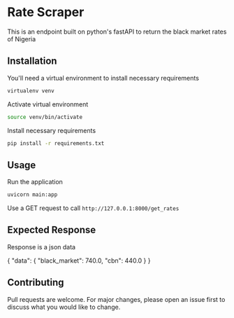 # Rate Scraper

This is an endpoint built on python's fastAPI to return the black market rates of Nigeria

## Installation

You'll need a virtual environment to install necessary requirements

```bash
virtualenv venv
```

Activate virtual environment

```bash
source venv/bin/activate
```

Install necessary requirements

```bash
pip install -r requirements.txt
```

## Usage
Run the application

```bash
uvicorn main:app
```

Use a GET request to call `http://127.0.0.1:8000/get_rates`

## Expected Response

Response is a json data

{
    "data": {
        "black_market": 740.0,
        "cbn": 440.0
    }
}


## Contributing

Pull requests are welcome. For major changes, please open an issue first to discuss what you would like to change.
